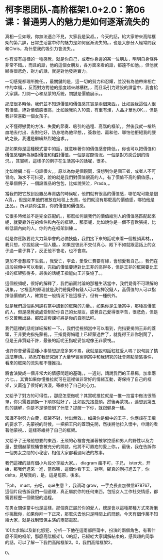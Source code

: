 # 柯李思团队-高阶框架1.0+2.0：第06课：普通男人的魅力是如何逐渐流失的

真相一旦如眼，你無法適合不見，大家我是梁叔。，今天的話，給大家帶來高階框架的第六課，日常生活當中你的魅力是如何逐漸流失的。，也是大部分人經常問我和Chris，為什麼我的吸引力會流失。。

你有沒有這樣的一種感覺，就是你自己，或者你身邊的某一位朋友，明明自身條件非常不錯。，而且的話，他的這個女朋友，各方面來看的話，都遠不如他。，但他就顯得很悲危，對方的話，就是對他發耗實力。

一切感覺都理所擔任。，最關鍵的是，這一切的努力和忍耀，並沒有為他帶來相亡中的幸福，，反而對方對他的態度越來越糟糕，，而且吸引力建設的課當中，我會給大家講，打開一心和惡蒙的系統，關鍵是價值展示。。

那麼很多時候，我們並不知道價值和價值感其實是兩個東西。，比如說我這個人很有價值，絕對價值感很高，比如說我約入10萬，有車有煩，人品才華也OK，，但是我非常喜歡一個女孩子。

又不懂得戀愛的方法、失愛的節奏、吸引的過程、高階的框架，，然後我就一槍熱血地去付出、去對他好，防身地為他早想，，簽救他、贏和他、哪怕他拒絕我的腰約之後，我還是繼續熱烈地追求。。

那如果你是這種模式當中的話，就意味著你的價值感會降低。，你也可以把價值和價值感理解為絕對價值和相對價值，一個是實際情況，一個是對方感受到的情況。，其實呢，這樣子的例子在生活當中的話呢，很多。

比如說網上有一句話很火，，原以為你是個親同，沒想到你是個王者，或者人不可冒向，海水不可抖亮，說的就是我們對價值很高的人，有了價值不高的價值感。，在舉個例子，一個設置品的包包，比如說哭泣，Prada，。

當我們把它放到設置品專賣店的時候呢，他們就有很高的價值感，哪怕呢可能是個A貨，，但是如果他們被放在地毯上去賣，他們就沒有那麼高的價值感，哪怕他是正品。，所以請你注意，你的價值和價值感。

它很多時候並不是完全匹配的。，那麼如何讓我們的價值給別人的價值感匹配起來呢，就要靠外在的條件和內在的框架。，那麼呢，比如說你是一個不喜歡張揚，比較低調內向的人，你的內在框架訓練，。

就是你應該要花大力氣學會的必備技能，我們接下來的話呢來看一個視頻素材。，我只想，你說給我一個人聽。，如果是彼此不交付真心，殿下不如就跟這話上的女子過一輩子算了，反正他不會老，也不會病。

更加不會惹殿下生氣。，我受亡，李孟，愛受亡費要有緣，會想愛我自己。，我們在這段視頻中可以看到，完指的價值要絕對比王非的高得多，但是王非的框架要比王指的框架強得多，最後的話呢王指能向王非妥協了。。

這個視頻呢，很好的解釋了，我們前面討論的那種生活當中，我們覺得不可理解的現象。，它裡面的原理就是我們總覺得有錢人可以指揮沒錢人，高價值的人可以指揮低價值的人，確實在一般情況下是這樣子，但有一種例外。

就是我們這個系列課程當中講到的框架的力量。，如果你是生活當中，那種高價值的人，但是感覺處處受制於你自己的女朋友，感覺自己愛得很辛苦，很悲危，但是你又苦無出路，那麼這套課程將是你的自圈法吧。

我們這裡的話呢詳細解析一下。，我們從視頻當中可以看到，完指要揭開王非的蓋頭，王非要完指先蒙視。，王指覺得婚禮上已經蒙過世了，就覺得王非你別鬧了，但是王非質疑不許，最後的話呢王指呢妥協呢像王非蒙視。。

也許你會覺得這種小事情想那麼多累不累，我就是說句話紅紅愛人嗎？說句說了搞這麼麻煩。，熟悉在我研究過了大量學習案例當中和我研究的社會熱點情感事件，看來的框架的流失和不懂推拉。

將會演變成一個非常大的情感問題的基礎。，一週刻，請說我們的王暴楊，加拿兩六七。，其實如果你懂推拉就可在這裡做非常好的情緒互動，寄保持了自己的框架，又贏造了很好的浪漫，寄維持了自己的心力。

又給予了對方的可得性。，那麼怎麼做呢？其實呢推拉就是一推一拉當中做法很簡單，你只需要調換一下順序就好了，比如說先接蓋頭，然後再蒙視。，連想到第五刻的講解，你是不是領悟到了什麼？提醒一下你，就跟健身一樣。

知識不對努力白費，框架不對，付出無效。，如果你是偏中的王子，你應該在王飛的要求下，先蒙視的時候，一把把王飛的蓋頭先開，然後將他拉入懷中，申請的看著他蒙視。，這樣寄維持了自己的框架。

又給予了王飛他想要的東西，王飛的心裡會充滿著被掌控感和男人的野性以及力量，整個赫蒙視桶會被充分的開啟，他將不可置疤的愛上你。，最後，我在告訴你一個男女之間的小秘密，相信大家都看過阿法的故事。

我們這裡的話有個小片段分享給大家。， diagram 瘋不可，子兄， ister犬，开始，那我們進來一進，當然嗎，這個你看下去，對啊，腳真的剛打進去了，你 delta，見解我的，是，這是罷原，後來。

下ph， must，去吧， què生意？，我调动 grow，一手克長直加微信978767，這個片段告訴我們一個道理，真正屬於你的任何東西，包括女人工作社交情感，都需要經歷一個徵服的過程。

在男女關係當中也是這樣，那個真正屬於你的愛人，總是會以這種那種方式來折磨你挑戰你，如果你拜一下正來，那麼失去他只是時間上的問題，今天有個作業不知給大家，就是找到環保主演的兩部電影。

101次求婚以及新化怒犯，分析一下他在這兩部巨蕩中，扮演的兩個角色，有著什麼不同的框架，那麼高階框架1。0的話，已經給大家講解結束的，感興趣的同學的話，可以了解一下我們高階框架2。0，我們高階框架2。

0。